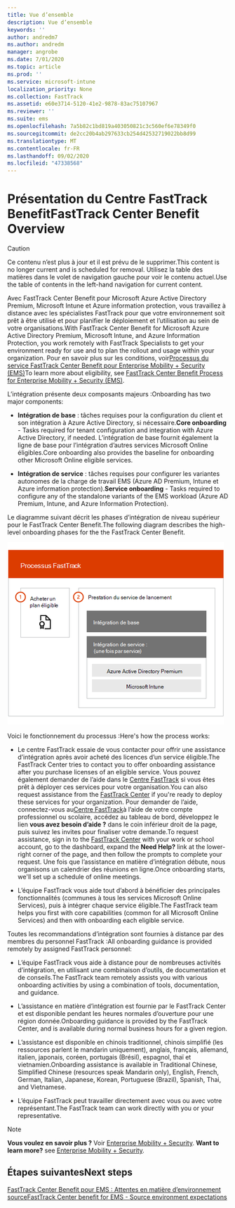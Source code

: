 ```yaml
---
title: Vue d’ensemble
description: Vue d’ensemble
keywords: ''
author: andredm7
ms.author: andredm
manager: angrobe
ms.date: 7/01/2020
ms.topic: article
ms.prod: ''
ms.service: microsoft-intune
localization_priority: None
ms.collection: FastTrack
ms.assetid: e60e3714-5120-41e2-9878-83ac75107967
ms.reviewer: ''
ms.suite: ems
ms.openlocfilehash: 7a5b82c1bd819a403050821c3c560ef6e78349f0
ms.sourcegitcommit: de2cc20b4ab297633cb254d42532719022bb8d99
ms.translationtype: MT
ms.contentlocale: fr-FR
ms.lasthandoff: 09/02/2020
ms.locfileid: "47338568"
---
```

# <a name="fasttrack-center-benefit-overview"></a><span data-ttu-id="3bbee-103">Présentation du Centre FastTrack Benefit</span><span class="sxs-lookup"><span data-stu-id="3bbee-103">FastTrack Center Benefit Overview</span></span>

> [!CAUTION]
> <span data-ttu-id="3bbee-104">Ce contenu n’est plus à jour et il est prévu de le supprimer.</span><span class="sxs-lookup"><span data-stu-id="3bbee-104">This content is no longer current and is scheduled for removal.</span></span> <span data-ttu-id="3bbee-105">Utilisez la table des matières dans le volet de navigation gauche pour voir le contenu actuel.</span><span class="sxs-lookup"><span data-stu-id="3bbee-105">Use the table of contents in the left-hand navigation for current content.</span></span>

<span data-ttu-id="3bbee-106">Avec FastTrack Center Benefit pour Microsoft Azure Active Directory Premium, Microsoft Intune et Azure information protection, vous travaillez à distance avec les spécialistes FastTrack pour que votre environnement soit prêt à être utilisé et pour planifier le déploiement et l’utilisation au sein de votre organisations.</span><span class="sxs-lookup"><span data-stu-id="3bbee-106">With FastTrack Center Benefit for Microsoft Azure Active Directory Premium, Microsoft Intune, and Azure Information Protection, you work remotely with FastTrack Specialists to get your environment ready for use and to plan the rollout and usage within your organization.</span></span> <span data-ttu-id="3bbee-107">Pour en savoir plus sur les conditions, voir[Processus du service FastTrack Center Benefit pour Enterprise Mobility + Security (EMS)](EMS-fasttrack-process.md)</span><span class="sxs-lookup"><span data-stu-id="3bbee-107">To learn more about eligibility, see [FastTrack Center Benefit Process for Enterprise Mobility + Security (EMS)](EMS-fasttrack-process.md).</span></span>

<span data-ttu-id="3bbee-108">L’intégration présente deux composants majeurs :</span><span class="sxs-lookup"><span data-stu-id="3bbee-108">Onboarding has two major components:</span></span>

-   <span data-ttu-id="3bbee-109">**Intégration de base** : tâches requises pour la configuration du client et son intégration à Azure Active Directory, si nécessaire.</span><span class="sxs-lookup"><span data-stu-id="3bbee-109">**Core onboarding** - Tasks required for tenant configuration and integration with Azure Active Directory, if needed.</span></span> <span data-ttu-id="3bbee-110">L’intégration de base fournit également la ligne de base pour l’intégration d’autres services Microsoft Online éligibles.</span><span class="sxs-lookup"><span data-stu-id="3bbee-110">Core onboarding also provides the baseline for onboarding other Microsoft Online eligible services.</span></span>

-   <span data-ttu-id="3bbee-111">**Intégration de service** : tâches requises pour configurer les variantes autonomes de la charge de travail EMS (Azure AD Premium, Intune et Azure information protection).</span><span class="sxs-lookup"><span data-stu-id="3bbee-111">**Service onboarding** - Tasks required to configure any of the standalone variants of the EMS workload (Azure AD Premium, Intune, and Azure Information Protection).</span></span>

<span data-ttu-id="3bbee-112">Le diagramme suivant décrit les phases d’intégration de niveau supérieur pour le FastTrack Center Benefit.</span><span class="sxs-lookup"><span data-stu-id="3bbee-112">The following diagram describes the high-level onboarding phases for the the FastTrack Center Benefit.</span></span>

![Phases d’intégration de haut niveau de l’utilisation de FastTrack Center Benefit](./media/ft-onboarding-process.png)

<span data-ttu-id="3bbee-114">Voici le fonctionnement du processus :</span><span class="sxs-lookup"><span data-stu-id="3bbee-114">Here's how the process works:</span></span>

- <span data-ttu-id="3bbee-115">Le centre FastTrack essaie de vous contacter pour offrir une assistance d’intégration après avoir acheté des licences d’un service éligible.</span><span class="sxs-lookup"><span data-stu-id="3bbee-115">The FastTrack Center tries to contact you to offer onboarding assistance after you purchase licenses of an eligible service.</span></span> <span data-ttu-id="3bbee-116">Vous pouvez également demander de l’aide dans le [Centre FastTrack](https://go.microsoft.com/fwlink/?linkid=780698) si vous êtes prêt à déployer ces services pour votre organisation.</span><span class="sxs-lookup"><span data-stu-id="3bbee-116">You can also request assistance from the [FastTrack Center](https://go.microsoft.com/fwlink/?linkid=780698) if you're ready to deploy these services for your organization.</span></span> <span data-ttu-id="3bbee-117">Pour demander de l’aide, connectez-vous au[Centre FastTrack](https://go.microsoft.com/fwlink/?linkid=780698)à l’aide de votre compte professionnel ou scolaire, accédez au tableau de bord, développez le lien **vous avez besoin d’aide ?** dans le coin inférieur droit de la page, puis suivez les invites pour finaliser votre demande.</span><span class="sxs-lookup"><span data-stu-id="3bbee-117">To request assistance, sign in to the [FastTrack Center](https://go.microsoft.com/fwlink/?linkid=780698) with your work or school account, go to the dashboard, expand the **Need Help?** link at the lower-right corner of the page, and then follow the prompts to complete your request.</span></span> <span data-ttu-id="3bbee-118">Une fois que l’assistance en matière d’intégration débute, nous organisons un calendrier des réunions en ligne.</span><span class="sxs-lookup"><span data-stu-id="3bbee-118">Once onboarding starts, we'll set up a schedule of online meetings.</span></span>

-   <span data-ttu-id="3bbee-119">L’équipe FastTrack vous aide tout d’abord à bénéficier des principales fonctionnalités (communes à tous les services Microsoft Online Services), puis à intégrer chaque service éligible.</span><span class="sxs-lookup"><span data-stu-id="3bbee-119">The FastTrack team helps you first with core capabilities (common for all Microsoft Online Services) and then with onboarding each eligible service.</span></span>

<span data-ttu-id="3bbee-120">Toutes les recommandations d’intégration sont fournies à distance par des membres du personnel FastTrack :</span><span class="sxs-lookup"><span data-stu-id="3bbee-120">All onboarding guidance is provided remotely by assigned FastTrack personnel:</span></span>

-   <span data-ttu-id="3bbee-121">L’équipe FastTrack vous aide à distance pour de nombreuses activités d’intégration, en utilisant une combinaison d’outils, de documentation et de conseils.</span><span class="sxs-lookup"><span data-stu-id="3bbee-121">The FastTrack team remotely assists you with various onboarding activities by using a combination of tools, documentation, and guidance.</span></span>

-   <span data-ttu-id="3bbee-122">L’assistance en matière d’intégration est fournie par le FastTrack Center et est disponible pendant les heures normales d’ouverture pour une région donnée.</span><span class="sxs-lookup"><span data-stu-id="3bbee-122">Onboarding guidance is provided by the FastTrack Center, and is available during normal business hours for a given region.</span></span>

-   <span data-ttu-id="3bbee-123">L’assistance est disponible en chinois traditionnel, chinois simplifié (les ressources parlent le mandarin uniquement), anglais, français, allemand, italien, japonais, coréen, portugais (Brésil), espagnol, thaï et vietnamien.</span><span class="sxs-lookup"><span data-stu-id="3bbee-123">Onboarding assistance is available in Traditional Chinese, Simplified Chinese (resources speak Mandarin only), English, French, German, Italian, Japanese, Korean, Portuguese (Brazil), Spanish, Thai, and Vietnamese.</span></span>

-   <span data-ttu-id="3bbee-124">L’équipe FastTrack peut travailler directement avec vous ou avec votre représentant.</span><span class="sxs-lookup"><span data-stu-id="3bbee-124">The FastTrack team can work directly with you or your representative.</span></span>

> [!NOTE]
> <span data-ttu-id="3bbee-125">**Vous voulez en savoir plus ?** Voir [Enterprise Mobility + Security](https://www.microsoft.com/cloud-platform/enterprise-mobility).  </span><span class="sxs-lookup"><span data-stu-id="3bbee-125">**Want to learn more?** see [Enterprise Mobility + Security](https://www.microsoft.com/cloud-platform/enterprise-mobility).</span></span>

## <a name="next-steps"></a><span data-ttu-id="3bbee-126">Étapes suivantes</span><span class="sxs-lookup"><span data-stu-id="3bbee-126">Next steps</span></span>

[<span data-ttu-id="3bbee-127">FastTrack Center Benefit pour EMS : Attentes en matière d’environnement source</span><span class="sxs-lookup"><span data-stu-id="3bbee-127">FastTrack Center benefit for EMS - Source environment expectations</span></span>](EMS-source-environment-expectations.md)

